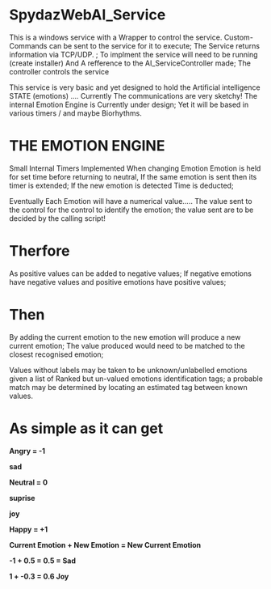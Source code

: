# SpydazWebAI_Service
This is a windows service with a Wrapper to control the service. Custom-Commands can be sent to the service for it to execute; The Service returns information via TCP/UDP. ; To implment the service will need to be running (create installer) And A refference to the AI_ServiceController made; The controller controls the service


This service is very basic and yet designed to hold the Artificial intelligence STATE (emotions) .... Currently The communications are very sketchy! The internal Emotion Engine is Currently under design; Yet it will be based in various timers / and maybe Biorhythms. 
# **THE EMOTION ENGINE**

Small Internal Timers Implemented When changing Emotion Emotion is held for set time before returning to neutral, If the same emotion is sent then its timer is extended; If the new emotion is detected Time is deducted;

Eventually Each Emotion will have a numerical value..... The value sent to the control for the control to identify the emotion; the value sent are to be decided by the calling script! 

# **Therfore** 
As positive values can be added to negative values;
If negative emotions have negative values and positive emotions have positive values; 
# **Then** 
By adding the current emotion to the new emotion will produce a new current emotion;
The value produced would need to be matched to the closest recognised emotion; 

Values without labels may be taken to be unknown/unlabelled emotions given a list of Ranked but un-valued emotions identification tags;
a probable match may be determined by locating an estimated tag between known values.  


# **As simple as it can get** 

**Angry = -1**

**sad**

**Neutral = 0**

**suprise**

**joy**

**Happy = +1**

**Current Emotion + New Emotion = New Current Emotion**

**-1 + 0.5 = 0.5 = Sad**

**1 + -0.3 = 0.6 Joy**

